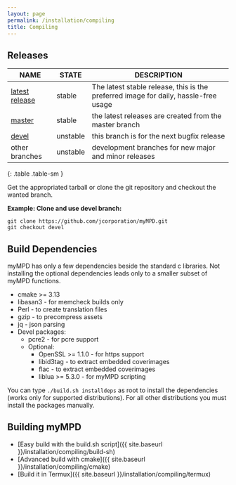 ```yaml
---
layout: page
permalink: /installation/compiling
title: Compiling
---
```


## Releases

| NAME | STATE | DESCRIPTION |
| ---- | ----- | ----------- |
| [latest release](https://github.com/jcorporation/myMPD/releases/latest) | stable | The latest stable release, this is the preferred image for daily, hassle-free usage |
| [master](https://github.com/jcorporation/myMPD/tree/master) | stable | the latest releases are created from the master branch |
| [devel](https://github.com/jcorporation/myMPD/tree/devel) | unstable | this branch is for the next bugfix release |
| other branches | unstable | development branches for new major and minor releases |
{: .table .table-sm }

Get the appropriated tarball or clone the git repository and checkout the wanted branch.

**Example: Clone and use devel branch:**
```
git clone https://github.com/jcorporation/myMPD.git
git checkout devel
```

## Build Dependencies

myMPD has only a few dependencies beside the standard c libraries. Not installing the optional dependencies leads only to a smaller subset of myMPD functions.

- cmake >= 3.13
- libasan3 - for memcheck builds only
- Perl - to create translation files
- gzip - to precompress assets
- jq - json parsing
- Devel packages:
  - pcre2 - for pcre support
  - Optional: 
    - OpenSSL >= 1.1.0 - for https support
    - libid3tag - to extract embedded coverimages
    - flac - to extract embedded coverimages
    - liblua >= 5.3.0 - for myMPD scripting

You can type `./build.sh installdeps` as root to install the dependencies (works only for supported distributions). For all other distributions you must install the packages manually.

## Building myMPD

- [Easy build with the build.sh script]({{ site.baseurl }}/installation/compiling/build-sh)
- [Advanced build with cmake]({{ site.baseurl }}/installation/compiling/cmake)
- [Build it in Termux]({{ site.baseurl }}/installation/compiling/termux)
